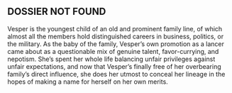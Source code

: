 ## DOSSIER NOT FOUND
Vesper is the youngest child of an old and prominent family line, of which almost all the members hold distinguished careers in business, politics, or the military. As the baby of the family, Vesper’s own promotion as a lancer came about as a questionable mix of genuine talent, favor-currying, and nepotism. She’s spent her whole life balancing unfair privileges against unfair expectations, and now that Vesper’s finally free of her overbearing family’s direct influence, she does her utmost to conceal her lineage in the hopes of making a name for herself on her own merits.
